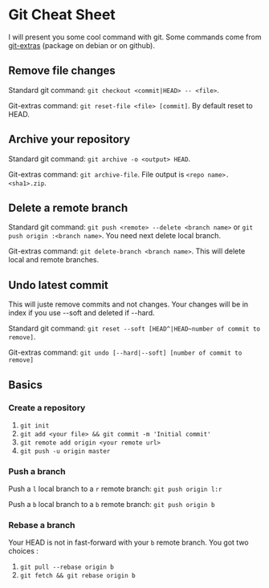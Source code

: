 # Git Cheat Sheet

I will present you some cool command with git.
Some commands come from [git-extras](https://github.com/tj/git-extras)
(package on debian or on github).

## Remove file changes

Standard git command: `git checkout <commit|HEAD> -- <file>`.

Git-extras command: `git reset-file <file> [commit]`.
By default reset to HEAD.

## Archive your repository

Standard git command: `git archive -o <output> HEAD`.

Git-extras command: `git archive-file`.
File output is `<repo name>.<sha1>.zip`.

## Delete a remote branch

Standard git command: `git push <remote> --delete <branch name>` or `git push origin :<branch name>`.
You need next delete local branch.

Git-extras command: `git delete-branch <branch name>`.
This will delete local and remote branches.

## Undo latest commit

This will juste remove commits and not changes.
Your changes will be in index if you use --soft and deleted if --hard.

Standard git command: `git reset --soft [HEAD^|HEAD~number of commit to remove]`.

Git-extras command: `git undo [--hard|--soft] [number of commit to remove]`

## Basics

### Create a repository

1. `git init`
2. `git add <your file> && git commit -m 'Initial commit'`
3. `git remote add origin <your remote url>`
4. `git push -u origin master`

### Push a branch

Push a `l` local branch to a `r` remote branch: `git push origin l:r`

Push a `b` local branch to a `b` remote branch: `git push origin b`

### Rebase a branch

Your HEAD is not in fast-forward with your `b` remote branch. You got two choices :

1. `git pull --rebase origin b`
2. `git fetch && git rebase origin b`
